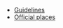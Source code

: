 - [Guidelines](https://ai-tournaments.github.io/Community/Guidelines/)
- [Official places](https://ai-tournaments.github.io/Community/Official/)
<!-- [Honorable mentions](https://ai-tournaments.github.io/Community/HonorableMentions/)-->

